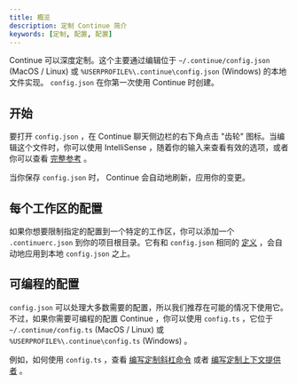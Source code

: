 ```yaml
---
title: 概览
description: 定制 Continue 简介
keywords: [定制, 配置, 配置]
---
```


Continue 可以深度定制。这个主要通过编辑位于 `~/.continue/config.json` (MacOS / Linux) 或 `%USERPROFILE%\.continue\config.json` (Windows) 的本地文件实现。 `config.json` 在你第一次使用 Continue 时创建。

## 开始

要打开 `config.json` ，在 Continue 聊天侧边栏的右下角点击 "齿轮" 图标。当编辑这个文件时，你可以使用 IntelliSense ，随着你的输入来查看有效的选项，或者你可以查看 [完整参考](../reference.md) 。

当你保存 `config.json` 时， Continue 会自动地刷新，应用你的变更。

## 每个工作区的配置

如果你想要限制指定的配置到一个特定的工作区，你可以添加一个 `.continuerc.json` 到你的项目根目录。它有和 `config.json` 相同的 [定义](../reference.md) ，会自动地应用到本地 `config.json` 之上。

## 可编程的配置

`config.json` 可以处理大多数需要的配置，所以我们推荐在可能的情况下使用它。不过，如果你需要可编程的配置 Continue ，你可以使用 `config.ts` ，它位于 `~/.continue/config.ts` (MacOS / Linux) 或 `%USERPROFILE%\.continue\config.ts` (Windows) 。

例如，如何使用 `config.ts` ，查看 [编写定制斜杠命令](./tutorials/build-your-own-slash-command.md#custom-slash-commands) 或者 [编写定制上下文提供者](./tutorials/build-your-own-context-provider.md) 。
